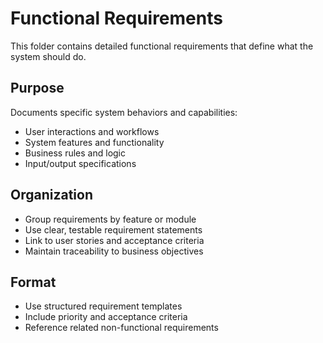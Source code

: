 # Functional Requirements

This folder contains detailed functional requirements that define what the system should do.

## Purpose
Documents specific system behaviors and capabilities:
- User interactions and workflows
- System features and functionality
- Business rules and logic
- Input/output specifications

## Organization
- Group requirements by feature or module
- Use clear, testable requirement statements
- Link to user stories and acceptance criteria
- Maintain traceability to business objectives

## Format
- Use structured requirement templates
- Include priority and acceptance criteria
- Reference related non-functional requirements
